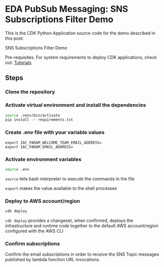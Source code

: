 # EDA PubSub Messaging: SNS Subscriptions Filter Demo

This is the CDK Python Application source code for the demo described in this post:

SNS Subscriptions Filter Demo

Pre-requisites. For system requirements to deploy CDK applications, check out: [Tutorials](https://docs.aws.amazon.com/cdk/v2/guide/serverless_example.html)

## Steps

### Clone the repository

### Activate virtual environment and install the dependencies

```sh
source .venv/bin/activate
pip install -r requirements.txt
```

### Create .env file with your variable values

```
export IAC_PARAM_WELCOME_TEAM_EMAIL_ADDRESS=
export IAC_PARAM_EMAIL_ADDRESS=
```

### Activate environment variables

```sh
source .env
```

`source` tells bash interpreter to execute the commands in the file

`export` makes the value available to the shell processes

### Deploy to AWS account/region

```sh
cdk deploy
```

`cdk deploy` provides a changeset, when confirmed, deploys the infrastructure and runtime code together to the default AWS account/region configured with the AWS CLI

### Confirm subscriptions

Confirm the email subscriptions in order to receive the SNS Topic messages published by lambda function URL invocations.

